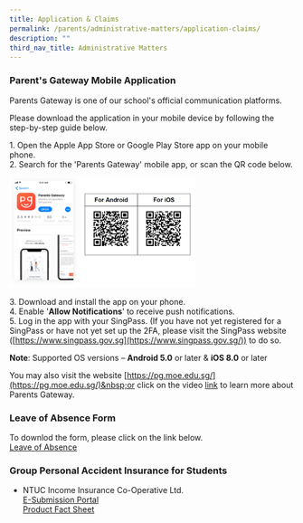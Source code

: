 ```yaml
---
title: Application & Claims
permalink: /parents/administrative-matters/application-claims/
description: ""
third_nav_title: Administrative Matters
---
```

### **Parent's Gateway Mobile Application**

Parents Gateway is one of our school's official communication platforms.

Please download the application in your mobile device by following the step-by-step guide below.

1\. Open the Apple App Store or Google Play Store app on your mobile phone.<br>
2\. Search for the 'Parents Gateway' mobile app, or scan the QR code below.

<img src="/images/PG.jpg" style="width:65%">

3\. Download and install the app on your phone.<br>
4\. Enable '**Allow Notifications**' to receive push notifications.<br>
5\. Log in the app with your SingPass. (If you have not yet registered for a SingPass or have not yet set up the 2FA, please visit the SingPass website ([https://www.singpass.gov.sg](https://www.singpass.gov.sg/)) to do so.

**Note**: Supported OS versions –&nbsp;**Android 5.0**&nbsp;or later &amp;&nbsp;**iOS 8.0**&nbsp;or later

You may also visit the website&nbsp;[https://pg.moe.edu.sg/](https://pg.moe.edu.sg/)&nbsp;or click on the video&nbsp;[link](https://www.youtube.com/watch?v=EKpiTM5axNA)&nbsp;to learn more about Parents Gateway.<br>

### **Leave of Absence Form**
To downlod the form, please click on the link below.<br>
[Leave of Absence](https://form.gov.sg/60ff8bf95f725c0011dd6188)


### **Group Personal Accident Insurance for Students**
* NTUC Income Insurance Co-Operative Ltd.<br>
[E-Submission Portal](https://studentgpa.incomegroupins.com.sg/#/)<br>
[Product Fact Sheet](/files/productfactsheet(year2022).pdf)


